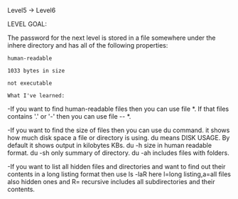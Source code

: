 Level5 -> Level6

LEVEL GOAL:

The password for the next level is stored in a file somewhere under the inhere directory and has all of the following properties:

    human-readable
    
    1033 bytes in size
    
    not executable

    What I've learned:

-If you want to find  human-readable files then you can use file *. If that files contains '.' or '-' then you can use file -- *.
    
-If you want to find the size of files then you can use du command. it shows how much disk space a file or directory is using. du means DISK USAGE. By default it shows output in kilobytes KBs. du -h size in human readable format. du -sh only summary of directory. du -ah includes files with folders.

-If you want to list all hidden files and directories and want to find out their contents in a long listing format then use ls -laR here l=long listing,a=all files also hidden ones and R= recursive includes all subdirectories and their contents.
 
